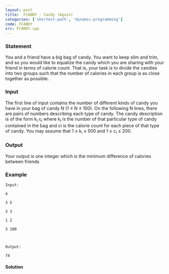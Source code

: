 ```yaml
---
layout: post
title:  FCANDY - Candy (Again)
categories: ['shortest-path', 'dynamic-programming']
code: FCANDY
src: FCANDY.cpp
---
```


### **Statement**

You and a friend have a big bag of candy. You want to keep slim and trim, and
so you would like to equalize the candy which you are sharing with your friend
in terms of calorie count. That is, your task is to divide the candies into
two groups such that the number of calories in each group is as close together
as possible.

### Input

The first line of input contains the number of different kinds of candy you
have in your bag of candy N (1 ≤ N ≤ 100). On the following N lines, there are
pairs of numbers describing each type of candy. The candy description is of
the form k<sub>i</sub> c<sub>i</sub> where k<sub>i</sub> is the
number of that particular type of candy contained in the bag and ci is the
calorie count for each piece of that type of candy. You may assume that 1 ≤
k<sub>i</sub> ≤ 500 and 1 ≤ c<sub>i</sub> ≤ 200.

### Output

Your output is one integer which is the minimum difference of calories between
friends

### Example

    
    
    Input:
    4
    3 5
    3 3
    1 2
    3 100
    
    Output:
    74
    



#### **Solution**



